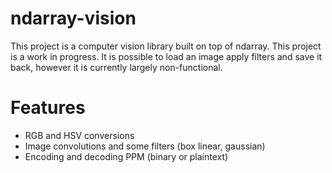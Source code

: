 # ndarray-vision

This project is a computer vision library built on top of ndarray. This project
is a work in progress. It is possible to load an image apply filters and save
it back, however it is currently largely non-functional.

# Features

* RGB and HSV conversions
* Image convolutions and some filters (box linear, gaussian)
* Encoding and decoding PPM (binary or plaintext)
